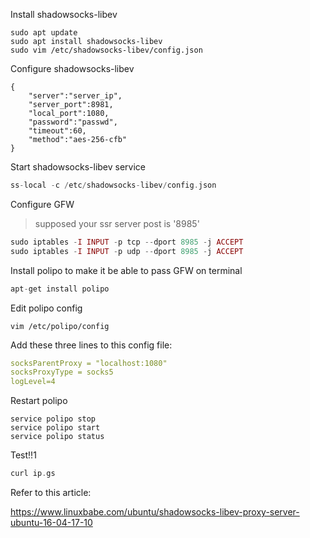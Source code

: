 Install shadowsocks-libev
```shell script
sudo apt update
sudo apt install shadowsocks-libev
sudo vim /etc/shadowsocks-libev/config.json
```
Configure shadowsocks-libev
```shell script
{
    "server":"server_ip",
    "server_port":8981,
    "local_port":1080,
    "password":"passwd",
    "timeout":60,
    "method":"aes-256-cfb"
}
``` 
Start shadowsocks-libev service
```php
ss-local -c /etc/shadowsocks-libev/config.json
```
Configure GFW
> supposed your ssr server post is '8985' 
```php
sudo iptables -I INPUT -p tcp --dport 8985 -j ACCEPT
sudo iptables -I INPUT -p udp --dport 8985 -j ACCEPT 
```
Install polipo to make it be able to pass GFW on terminal
```php
apt-get install polipo
```
Edit polipo config
```shell script
vim /etc/polipo/config
```
Add these three lines to this config file:
```yaml
socksParentProxy = "localhost:1080"
socksProxyType = socks5
logLevel=4
```

Restart polipo
```shell script
service polipo stop
service polipo start
service polipo status
```
Test!!1
```php
curl ip.gs
```

Refer to this article:

https://www.linuxbabe.com/ubuntu/shadowsocks-libev-proxy-server-ubuntu-16-04-17-10